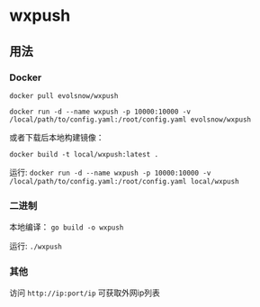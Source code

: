 # wxpush

## 用法

### Docker
`docker pull evolsnow/wxpush`

`docker run -d --name wxpush -p 10000:10000 -v /local/path/to/config.yaml:/root/config.yaml evolsnow/wxpush`

或者下载后本地构建镜像：

`docker build -t local/wxpush:latest .`

运行:
`docker run -d --name wxpush -p 10000:10000 -v /local/path/to/config.yaml:/root/config.yaml local/wxpush`

### 二进制

本地编译：
`go build -o wxpush`

运行:
`./wxpush`

### 其他

访问 `http://ip:port/ip` 可获取外网ip列表
